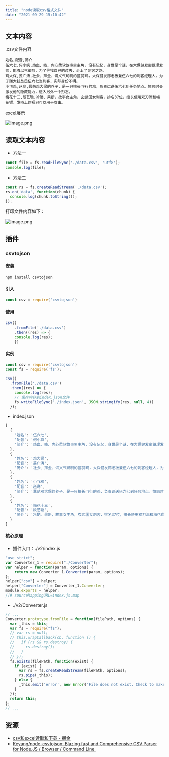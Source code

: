 ```yaml
---
title: "node读取csv格式文件"
date: "2021-09-29 15:10:42"
---
```


## 文本内容

.csv文件内容

```plain
姓名,配音,简介
伍六七,何小疯,热血、贱、内心柔软故事男主角，没有记忆，身世是个谜，在大保健发廊做理发师，能够以气御剪，为了寻找自己的过去，走上了刺客之路。
鸡大保,姜广涛,社会、拜金、讲义气聪明的蓝羽鸡，大保健发廊老板兼伍六七的刺客经理人，为了赚大钱怂恿伍六七当刺客，实际身份不明。
小飞鸡,赵寒,蠢萌鸡大保的养子，是一只擅长飞行的鸡，负责运送伍六七到任务地点。愤怒时会激发他的隐藏能力，进入另外一个形态。
梅花十三,段艺璇,冷酷、果断，故事女主角，玄武国女刺客，排名37位，擅长使用双刀流和梅花镖，发辫上的短刃可以用于攻击。
```

excel展示

![image.png](https://www.zzcyes.com/images/node-csv-202109291707062.png)

## 读取文本内容

- 方法一

```javascript
const file = fs.readFileSync('./data.csv', 'utf8');
console.log(file);
```

- 方法二

```javascript
const rs = fs.createReadStream('./data.csv');
rs.on('data', function(chunk) {
  console.log(chunk.toString());
});
```

打印文件内容如下：

![image.png](https://www.zzcyes.com/images/node-csv-202109291710033.png)

## 插件

### csvtojson

#### 安装

```shell
npm install csvtojson
```

#### 引入

```javascript
const csv = require('csvtojson')
```

#### 使用

```javascript
csv()
	.fromFile('./data.csv')
	.then((res) => {
  	console.log(res);
	})
```

#### 实例

```javascript
const csv = require('csvtojson')
const fs = require('fs');

csv()
  .fromFile('./data.csv')
  .then((res) => {
    console.log(res);
    // 保存内容到index.json文件
    fs.writeFileSync('./index.json', JSON.stringify(res, null, 4))
  });
```

- index.json

```javascript
[
  {
    '姓名': '伍六七',
    '配音': '何小疯',
    '简介': '热血、贱、内心柔软故事男主角，没有记忆，身世是个谜，在大保健发廊做理发师，能够以气御剪，为了寻找自己的过去，走上了刺客之路。'
  },
  {
    '姓名': '鸡大保',
    '配音': '姜广涛',
    '简介': '社会、拜金、讲义气聪明的蓝羽鸡，大保健发廊老板兼伍六七的刺客经理人，为了赚大钱怂恿伍六七当刺客，实际身份不明。'
  },
  {
    '姓名': '小飞鸡',
    '配音': '赵寒',
    '简介': '蠢萌鸡大保的养子，是一只擅长飞行的鸡，负责运送伍六七到任务地点。愤怒时会激发他的隐藏能力，进入另外一个形态。'
  },
  {
    '姓名': '梅花十三',
    '配音': '段艺璇',
    '简介': '冷酷、果断，故事女主角，玄武国女刺客，排名37位，擅长使用双刀流和梅花镖，发辫上的短刃可以用于攻击。'
  }
]
```

#### 核心原理

- 插件入口：./v2/index.js

```javascript
"use strict";
var Converter_1 = require("./Converter");
var helper = function(param, options) {
    return new Converter_1.Converter(param, options);
};
helper["csv"] = helper;
helper["Converter"] = Converter_1.Converter;
module.exports = helper;
//# sourceMappingURL=index.js.map
```

- ./v2/Converter.js

```javascript
// ...
Converter.prototype.fromFile = function(filePath, options) {
  var _this = this;
  var fs = require("fs");
  // var rs = null;
  // this.wrapCallback(cb, function () {
  //   if (rs && rs.destroy) {
  //     rs.destroy();
  //   }
  // });
  fs.exists(filePath, function(exist) {
    if (exist) {
      var rs = fs.createReadStream(filePath, options);
      rs.pipe(_this);
    } else {
      _this.emit('error', new Error("File does not exist. Check to make sure the file path to your csv is correct."));
    }
  });
  return this;
};
// ... 
```

## 资源

- [csv和excel读取和下载 - 掘金](https://juejin.cn/post/6844903619846897672)
- [Keyang/node-csvtojson: Blazing fast and Comprehensive CSV Parser for Node.JS / Browser / Command Line.](https://github.com/Keyang/node-csvtojson)

    